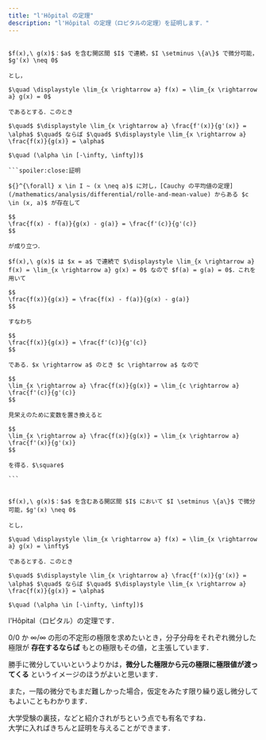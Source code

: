 ```yaml
---
title: "l'Hôpital の定理"
description: "l'Hôpital の定理（ロピタルの定理）を証明します．"
---
```


~~~theorem:l'Hôpitalの定理(0/0)

$f(x),\ g(x)$：$a$ を含む開区間 $I$ で連続，$I \setminus \{a\}$ で微分可能，$g'(x) \neq 0$  

とし，

$\quad \displaystyle \lim_{x \rightarrow a} f(x) = \lim_{x \rightarrow a} g(x) = 0$

であるとする．このとき

$\quad$ $\displaystyle \lim_{x \rightarrow a} \frac{f'(x)}{g'(x)} = \alpha$ $\quad$ ならば $\quad$ $\displaystyle \lim_{x \rightarrow a} \frac{f(x)}{g(x)} = \alpha$

$\quad (\alpha \in [-\infty, \infty])$

```spoiler:close:証明

${}^{\forall} x \in I ~ (x \neq a)$ に対し，[Cauchy の平均値の定理](/mathematics/analysis/differential/rolle-and-mean-value) からある $c \in (x, a)$ が存在して

$$
\frac{f(x) - f(a)}{g(x) - g(a)} = \frac{f'(c)}{g'(c)}
$$

が成り立つ．

$f(x),\ g(x)$ は $x = a$ で連続で $\displaystyle \lim_{x \rightarrow a} f(x) = \lim_{x \rightarrow a} g(x) = 0$ なので $f(a) = g(a) = 0$．これを用いて

$$
\frac{f(x)}{g(x)} = \frac{f(x) - f(a)}{g(x) - g(a)}
$$

すなわち

$$
\frac{f(x)}{g(x)} = \frac{f'(c)}{g'(c)}
$$

である．$x \rightarrow a$ のとき $c \rightarrow a$ なので

$$
\lim_{x \rightarrow a} \frac{f(x)}{g(x)} = \lim_{c \rightarrow a} \frac{f'(c)}{g'(c)}
$$

見栄えのために変数を置き換えると

$$
\lim_{x \rightarrow a} \frac{f(x)}{g(x)} = \lim_{x \rightarrow a} \frac{f'(x)}{g'(x)}
$$

を得る．$\square$

```

~~~

~~~theorem:l'Hôpitalの定理(∞/∞)

$f(x),\ g(x)$：$a$ を含むある開区間 $I$ において $I \setminus \{a\}$ で微分可能，$g'(x) \neq 0$  

とし，

$\quad \displaystyle \lim_{x \rightarrow a} f(x) = \lim_{x \rightarrow a} g(x) = \infty$

であるとする．このとき

$\quad$ $\displaystyle \lim_{x \rightarrow a} \frac{f'(x)}{g'(x)} = \alpha$ $\quad$ ならば $\quad$ $\displaystyle \lim_{x \rightarrow a} \frac{f(x)}{g(x)} = \alpha$

$\quad (\alpha \in [-\infty, \infty])$

~~~

l'Hôpital（ロピタル）の定理です．

$0 / 0$ か $\infty / \infty$ の形の不定形の極限を求めたいとき，分子分母をそれぞれ微分した極限が **存在するならば** もとの極限もその値，と主張しています．

勝手に微分していいというよりかは，**微分した極限から元の極限に極限値が渡ってくる** というイメージのほうがよいと思います．

また，一階の微分でもまだ難しかった場合，仮定をみたす限り繰り返し微分してもよいこともわかります．

大学受験の裏技，などと紹介されがちという点でも有名ですね．  
大学に入ればきちんと証明を与えることができます．
